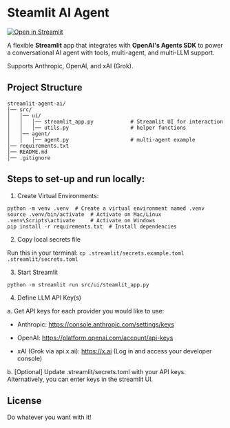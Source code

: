 # Steamlit AI Agent

[![Open in Streamlit](https://static.streamlit.io/badges/streamlit_badge_black_white.svg)](https://agent-chat.streamlit.app/)

A flexible **Streamlit** app that integrates with **OpenAI's Agents SDK** to power a conversational AI agent with tools, multi-agent, and multi-LLM support.

Supports Anthropic, OpenAI, and xAI (Grok).

## Project Structure

```
streamlit-agent-ai/
│── src/                           
│   │── ui/                             
│   │   │── streamlit_app.py            # Streamlit UI for interaction
│   │   │── utils.py                    # helper functions
│   │── agent/
│   │   │── agent.py                    # multi-agent example
│── requirements.txt                
│── README.md                        
│── .gitignore                        

```

## Steps to set-up and run locally:

1. Create Virtual Environments:
```
python -m venv .venv  # Create a virtual environment named .venv
source .venv/bin/activate  # Activate on Mac/Linux
.venv\Scripts\activate     # Activate on Windows
pip install -r requirements.txt  # Install dependencies
```

2. Copy local secrets file

Run this in your terminal:
```cp .streamlit/secrets.example.toml .streamlit/secrets.toml```

3. Start Streamlit 

```
python -m streamlit run src/ui/steamlit_app.py
```

4. Define LLM API Key(s)

a. Get API keys for each provider you would like to use:

- Anthropic: https://console.anthropic.com/settings/keys

- OpenAI: https://platform.openai.com/account/api-keys

- xAI (Grok via api.x.ai): https://x.ai (Log in and access your developer console)

b. [Optional] Update .streamlit/secrets.toml with your API keys. Alternatively, you can enter keys in the streamlit UI.

## License

Do whatever you want with it!